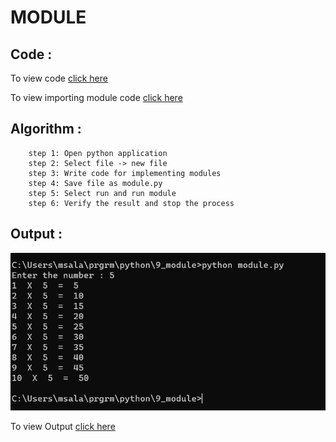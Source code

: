 # MODULE

## Code :

To view code [click here](./module.py)

To view importing module code [click here](./multmodule.py)

## Algorithm :


```Algorithm
    step 1: Open python application
    step 2: Select file -> new file
    step 3: Write code for implementing modules
    step 4: Save file as module.py
    step 5: Select run and run module
    step 6: Verify the result and stop the process
```

## Output :

![image](output.png)

To view Output [click here](./output.png)